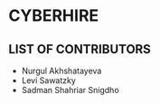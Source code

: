 # CYBERHIRE
## LIST OF CONTRIBUTORS
- Nurgul Akhshatayeva
- Levi Sawatzky
- Sadman Shahriar Snigdho
